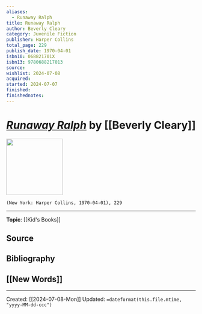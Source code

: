```yaml
---
aliases:
  - Runaway Ralph
title: Runaway Ralph
author: Beverly Cleary
category: Juvenile Fiction
publisher: Harper Collins
total_page: 229
publish_date: 1970-04-01
isbn10: 068821701X
isbn13: 9780688217013
source: 
wishlist: 2024-07-08
acquired: 
started: 2024-07-07
finished: 
finishednotes:
---
```

# *[Runaway Ralph]()* by [[Beverly Cleary]]

<img src="http://books.google.com/books/content?id=vfzodnhX6EAC&printsec=frontcover&img=1&zoom=1&edge=curl&source=gbs_api" width=150>

`(New York: Harper Collins, 1970-04-01), 229`



--- 
**Topic**: [[Kid's Books]]

**Source**
- 

**Bibliography**
- 
 
**[[New Words]]**
- 

---
Created: [[2024-07-08-Mon]]
Updated: `=dateformat(this.file.mtime, "yyyy-MM-dd-ccc")`